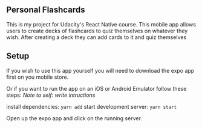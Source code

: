 ## Personal Flashcards
This is my project for Udacity's React Native course. This mobile app allows users to create decks of flashcards to quiz themselves on whatever they wish.
After creating a deck they can add cards to it and quiz themselves

## Setup
If you wish to use this app yourself you will need to download the expo app first on you mobile store.

Or if you want to run the app on an iOS or Android Emulator follow these steps:
_Note to self: write intructions_

install dependencies: `yarn add`
start development server: `yarn start`

Open up the expo app and click on the running server.